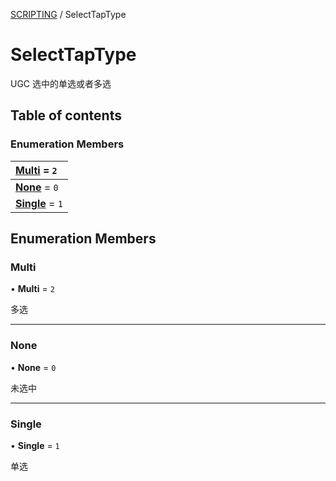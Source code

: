 [SCRIPTING](../groups/SCRIPTING.SCRIPTING.md) / SelectTapType

# SelectTapType <Badge type="tip" text="Enumeration" /> <Score text="SelectTapType" />

UGC 选中的单选或者多选

## Table of contents

### Enumeration Members <Score text="Enumeration" /> 
| **[Multi](mw.SelectTapType.md#multi)** = ``2``  |
| :----- |
| **[None](mw.SelectTapType.md#none)** = ``0`` |
| **[Single](mw.SelectTapType.md#single)** = ``1`` |

## Enumeration Members

### Multi <Score text="Multi" /> 

• **Multi** = ``2``

多选

___

### None <Score text="None" /> 

• **None** = ``0``

未选中

___

### Single <Score text="Single" /> 

• **Single** = ``1``

单选
